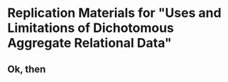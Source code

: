 # Replication Materials for "Uses and Limitations of Dichotomous Aggregate Relational Data"
## Ok, then
